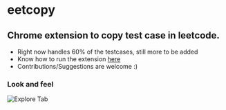 # eetcopy

## Chrome extension to copy test case in leetcode.

* Right now handles 60% of the testcases, still more to be added
* Know how to run the extension [here](https://dev.to/ben/how-to-install-chrome-extensions-manually-from-github-1612)
* Contributions/Suggestions are welcome :)

### Look and feel
![Explore Tab](https://i.ibb.co/hZF8Kvw/Screenshot-from-2020-12-16-13-38-59.png)
